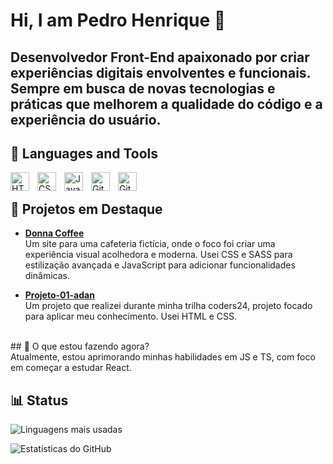 # Hi, I am Pedro Henrique 👋

Desenvolvedor Front-End apaixonado por criar experiências digitais envolventes e funcionais. Sempre em busca de novas tecnologias e práticas que melhorem a qualidade do código e a experiência do usuário.
<br>
---

## 🧰 Languages and Tools

<img align="left" alt="HTML" width="30px" style="padding-right:10px;" src="https://cdn.jsdelivr.net/gh/devicons/devicon/icons/html5/html5-plain.svg" />
<img align="left" alt="CSS" width="30px" style="padding-right:10px;" src="https://cdn.jsdelivr.net/gh/devicons/devicon/icons/css3/css3-plain.svg" />
<img align="left" alt="JavaScript" width="30px" style="padding-right:10px;" src="https://cdn.jsdelivr.net/gh/devicons/devicon/icons/javascript/javascript-plain.svg" />
<img align="left" alt="Git" width="30px" style="padding-right:10px;" src="https://cdn.jsdelivr.net/gh/devicons/devicon/icons/git/git-original.svg" />
<img align="left" alt="GitHub" width="30px" style="padding-right:10px;" src="https://cdn.jsdelivr.net/gh/devicons/devicon/icons/github/github-original.svg" />
<br>

## 🌟 Projetos em Destaque

- **[Donna Coffee](https://pedroh-dev01.github.io/Donna_Coffee/)**  
  Um site para uma cafeteria fictícia, onde o foco foi criar uma experiência visual acolhedora e moderna. Usei CSS e SASS para estilização avançada e JavaScript para adicionar funcionalidades dinâmicas.

- **[Projeto-01-adan](https://github.com/Pedroh-dev01/Projeto-01-adan)**  
  Um projeto que realizei durante minha trilha coders24, projeto focado para aplicar meu conhecimento. Usei HTML e CSS.
<br>
## 🎯 O que estou fazendo agora?
<br>
Atualmente, estou aprimorando minhas habilidades em JS e TS, com foco em começar a estudar React. 


## 📊 Status

![Linguagens mais usadas](https://github-readme-stats.vercel.app/api/top-langs/?username=eipehh-tech&layout=compact&theme=radical)

![Estatísticas do GitHub](https://github-readme-stats.vercel.app/api?username=eipehh-tech&show_icons=true&theme=radical)

